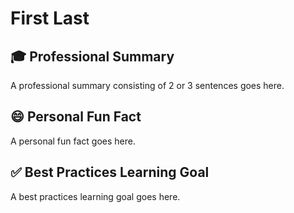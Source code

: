 # First Last

## :mortar_board: Professional Summary

A professional summary consisting of 2 or 3 sentences goes here.

## :smile: Personal Fun Fact

A personal fun fact goes here.

## :white_check_mark: Best Practices Learning Goal

A best practices learning goal goes here.
